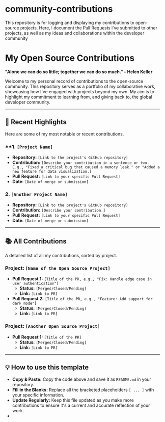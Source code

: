 # community-contributions
This repository is for logging and displaying my contributions to open-source projects. Here, I document the Pull Requests I've submitted to other projects, as well as my ideas and collaborations within the developer community
# My Open Source Contributions

**"Alone we can do so little; together we can do so much." - Helen Keller**

Welcome to my personal record of contributions to the open-source community. This repository serves as a portfolio of my collaborative work, showcasing how I've engaged with projects beyond my own. My aim is to highlight my commitment to learning from, and giving back to, the global developer community.

---

## 🚀 Recent Highlights

Here are some of my most notable or recent contributions.

### **1. `[Project Name]`

* **Repository:** `[Link to the project's GitHub repository]`
* **Contribution:** `[Describe your contribution in a sentence or two. E.g., "Fixed a critical bug that caused a memory leak." or "Added a new feature for data visualization.]`
* **Pull Request:** `[Link to your specific Pull Request]`
* **Date:** `[Date of merge or submission]`

### **2. `[Another Project Name]`**

* **Repository:** `[Link to the project's GitHub repository]`
* **Contribution:** `[Describe your contribution.]`
* **Pull Request:** `[Link to your specific Pull Request]`
* **Date:** `[Date of merge or submission]`

---

## 📚 All Contributions

A detailed list of all my contributions, sorted by project.

### **Project: `[Name of the Open Source Project]`**

* **Pull Request 1:** `[Title of the PR, e.g., "Fix: Handle edge case in user authentication"]`
    * **Status:** `[Merged/Closed/Pending]`
    * **Link:** `[Link to PR]`
* **Pull Request 2:** `[Title of the PR, e.g., "Feature: Add support for dark mode"]`
    * **Status:** `[Merged/Closed/Pending]`
    * **Link:** `[Link to PR]`

### **Project: `[Another Open Source Project]`**

* **Pull Request 1:** `[Title of the PR]`
    * **Status:** `[Merged/Closed/Pending]`
    * **Link:** `[Link to PR]`

---

## 💡 How to use this template

* **Copy & Paste:** Copy the code above and save it as `README.md` in your repository.
* **Fill in the Blanks:** Replace all the bracketed placeholders `[ ... ]` with your specific information.
* **Update Regularly:** Keep this file updated as you make more contributions to ensure it's a current and accurate reflection of your work.
* 
